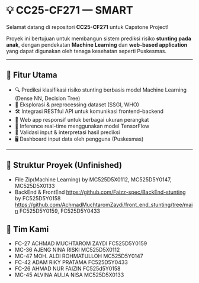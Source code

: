 # 💡 CC25-CF271 — SMART 

Selamat datang di repositori **CC25-CF271** untuk Capstone Project!

Proyek ini bertujuan untuk membangun sistem prediksi risiko **stunting pada anak**, dengan pendekatan **Machine Learning** dan **web-based application** yang dapat digunakan oleh tenaga kesehatan seperti Puskesmas.

---

## 🚀 Fitur Utama

- 🔍 Prediksi klasifikasi risiko stunting berbasis model Machine Learning (Dense NN, Decision Tree)
- 🧪 Eksplorasi & preprocessing dataset (SSGI, WHO)
- 🛠️ Integrasi RESTful API untuk komunikasi frontend–backend
- 📱 Web app responsif untuk berbagai ukuran perangkat
- 🧠 Inference real-time menggunakan model TensorFlow
- 🧾 Validasi input & interpretasi hasil prediksi
- 🖥️ Dashboard input data oleh pengguna (Puskesmas)

---

## 📂 Struktur Proyek (Unfinished)
- File Zip(Machine Learning) by MC525D5X0112, MC525D5Y0147, MC525D5X0133
- BackEnd & FrontEnd
https://github.com/Faizz-spec/BackEnd-stunting
by FC525D5Y0158
https://github.com/AchmadMuchtaromZaydi/front_end_stunting/tree/main
FC525D5Y0159, FC525D5Y0433

## 👥 Tim Kami
- FC-27 ACHMAD MUCHTAROM ZAYDI FC525D5Y0159
- MC-36 AJENG NINA RISKI MC525D5X0112
- MC-47 MOH. ALDI ROHMATULLOH MC525D5Y0147
- FC-42 ADAM RIKY PRATAMA FC525D5Y0433
- FC-26 AHMAD NUR FAIZIN FC525d5Y0158
- MC-45 ALVINA AULIA NISA MC525D5X0133





